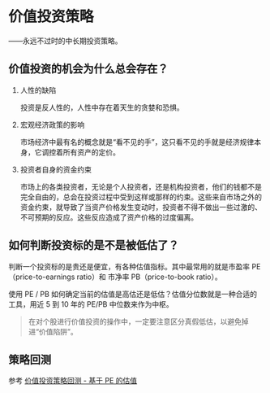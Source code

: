 # 价值投资策略

——永远不过时的中长期投资策略。

## 价值投资的机会为什么总会存在？

1. 人性的缺陷

   投资是反人性的，人性中存在着天生的贪婪和恐惧。

2. 宏观经济政策的影响

   市场经济中最有名的概念就是“看不见的手”，这只看不见的手就是经济规律本身，它调控着所有资产的定价。

3. 投资者自身的资金约束

   市场上的各类投资者，无论是个人投资者，还是机构投资者，他们的钱都不是完全自由的，总会在投资过程中受到这样或那样的约束。这些来自市场之外的资金约束，就导致了当资产价格发生变动时，投资者不得不做出一些过激的、不可预期的反应。这些反应造成了资产价格的过度偏离。

## 如何判断投资标的是不是被低估了？

判断一个投资标的是贵还是便宜，有各种估值指标。其中最常用的就是市盈率 PE（price-to-earnings ratio）和 市净率 PB（price-to-book ratio）。

使用 PE / PB 如何确定当前的估值是高估还是低估？估值分位数就是一种合适的工具，用近 5 到 10 年的 PE/PB 中位数来作为中枢。

>在对个股进行价值投资的操作中，一定要注意区分真假低估，以避免掉进“价值陷阱”。

## 策略回测

参考 [价值投资策略回测 - 基于 PE 的估值](../strategy/value-strategy.ipynb)
